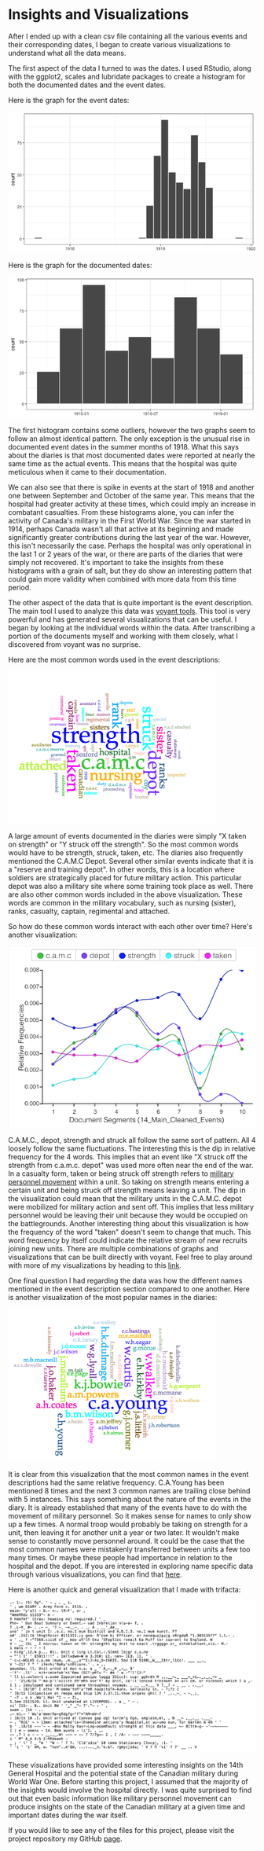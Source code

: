 # Insights and Visualizations

After I ended up with a clean csv file containing all the various events and their corresponding dates, I began to create various visualizations to understand what all the data means.

The first aspect of the data I turned to was the dates. I used RStudio, along with the ggplot2, scales and lubridate packages to create a histogram for both the documented dates and the event dates.

Here is the graph for the event dates:

![Histogram file](https://github.com/AlexeiTipenko/HIST3814O_Project_Repo/blob/master/visualizations/Event_Date_Histogram.png?raw=true)

Here is the graph for the documented dates:

![Histogram file](https://github.com/AlexeiTipenko/HIST3814O_Project_Repo/blob/master/visualizations/Doc_Date_Histogram.png?raw=true)

The first histogram contains some outliers, however the two graphs seem to follow an almost identical pattern. The only exception is the unusual rise in documented event dates in the summer months of 1918. What this says about the diaries is that most documented dates were reported at nearly the same time as the actual events. This means that the hospital was quite meticulous when it came to their documentation.

We can also see that there is spike in events at the start of 1918 and another one between September and October of the same year. This means that the hospital had greater activity at these times, which could imply an increase in combatant casualties. From these histograms alone, you can infer the activity of Canada's military in the First World War. Since the war started in 1914, perhaps Canada wasn't all that active at its beginning and made significantly greater contributions during the last year of the war. However, this isn't necessarily the case. Perhaps the hospital was only operational in the last 1 or 2 years of the war, or there are parts of the diaries that were simply not recovered. It's important to take the insights from these histograms with a grain of salt, but they do show an interesting pattern that could gain more validity when combined with more data from this time period.

The other aspect of the data that is quite important is the event description. The main tool I used to analyze this data was [voyant tools](http://voyant-tools.org/). This tool is very powerful and has generated several visualizations that can be useful. I began by looking at the individual words within the data. After transcribing a portion of the documents myself and working with them closely, what I discovered from voyant was no surprise.

Here are the most common words used in the event descriptions:

![Cirrus](https://github.com/AlexeiTipenko/HIST3814O_Project_Repo/blob/master/visualizations/word_cirrus.png?raw=true)

A large amount of events documented in the diaries were simply "X taken on strength" or "Y struck off the strength". So the most common words would have to be strength, struck, taken, etc. The diaries also frequently mentioned the C.A.M.C Depot. Several other similar events indicate that it is a "reserve and training depot". In other words, this is a location where soldiers are strategically placed for future military action. This particular depot was also a military site where some training took place as well. There are also other common words included in the above visualization. These words are common in the military vocabulary, such as nursing (sister), ranks, casualty, captain, regimental and attached.

So how do these common words interact with each other over time? Here's another visualization:

![Line graph](https://github.com/AlexeiTipenko/HIST3814O_Project_Repo/blob/master/visualizations/word_trends.png?raw=true)

C.A.M.C., depot, strength and struck all follow the same sort of pattern. All 4 loosely follow the same fluctuations. The interesting this is the dip in relative frequency for the 4 words. This implies that an event like "X struck off the strength from c.a.m.c. depot" was used more often near the end of the war. In a casualty form, taken or being struck off strength refers to [military personnel movement](https://www.bac-lac.gc.ca/eng/discover/military-heritage/first-world-war/Pages/read-service-record-casualty-form.aspx) within a unit. So taking on strength means entering a certain unit and being struck off strength means leaving a unit. The dip in the visualization could mean that the military units in the C.A.M.C. depot were mobilized for military action and sent off. This implies that less military personnel would be leaving their unit because they would be occupied on the battlegrounds. Another interesting thing about this visualization is how the frequency of the word "taken" doesn't seem to change that much. This word frequency by itself could indicate the relative stream of new recruits joining new units. There are multiple combinations of graphs and visualizations that can be built directly with voyant. Feel free to play around with more of my visualizations by heading to this [link](http://voyant-tools.org/?corpus=99dfaee28e430b5efe8b5105740bde23).

One final question I had regarding the data was how the different names mentioned in the event description section compared to one another. Here is another visualization of the most popular names in the diaries:

![Cirrus](https://github.com/AlexeiTipenko/HIST3814O_Project_Repo/blob/master/visualizations/names_cirrus.png?raw=true)

It is clear from this visualization that the most common names in the event descriptions had the same relative frequency. C.A.Young has been mentioned 8 times and the next 3 common names are trailing close behind with 5 instances. This says something about the nature of the events in the diary. It is already established that many of the events have to do with the movement of military personnel. So it makes sense for names to only show up a few times. A normal troop would probably be taking on strength for a unit, then leaving it for another unit a year or two later. It wouldn't make sense to constantly move personnel around. It could be the case that the most common names were mistakenly transferred between units a few too many times. Or maybe these people had importance in relation to the hospital and the depot. If you are interested in exploring name specific data through various visualizations, you can find that [here](http://voyant-tools.org/?corpus=435d9253e10c4fc58957110a9e16fa3c).

Here is another quick and general visualization that I made with trifacta:

![Tesseract png](https://github.com/AlexeiTipenko/HIST3814O_Project_Repo/blob/master/visualizations/tesseract_example.png?raw=true)

These visualizations have provided some interesting insights on the 14th General Hospital and the potential state of the Canadian military during World War One. Before starting this project, I assumed that the majority of the insights would involve the hospital directly. I was quite surprised to find out that even basic information like military personnel movement can produce insights on the state of the Canadian military at a given time and important dates during the war itself.


If you would like to see any of the files for this project, please visit the project repository my GitHub [page](https://github.com/AlexeiTipenko/HIST3814O_Project_Repo).
